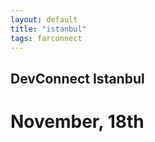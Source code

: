 ```yaml
---
layout: default
title: "istanbul"
tags: farconnect
---
```


## DevConnect Istanbul
# November, 18th
